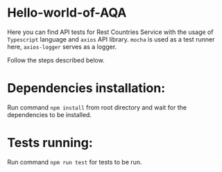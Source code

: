 # Hello-world-of-AQA

Here you can find API tests for Rest Countries Service with the usage of `Typescript` language and `axios` API library. `mocha` is used as a test runner here, `axios-logger` serves as a logger. </br>

Follow the steps described below. </br>
# Dependencies installation:
Run command `npm install` from root directory and wait for the dependencies to be installed.

# Tests running:
Run command `npm run test` for tests to be run.
